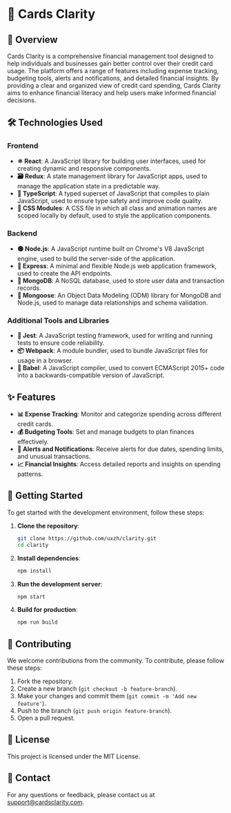 # 🎴 Cards Clarity

## 📖 Overview

Cards Clarity is a comprehensive financial management tool designed to help individuals and businesses gain better control over their credit card usage. The platform offers a range of features including expense tracking, budgeting tools, alerts and notifications, and detailed financial insights. By providing a clear and organized view of credit card spending, Cards Clarity aims to enhance financial literacy and help users make informed financial decisions.

## 🛠️ Technologies Used

### Frontend
- **⚛️ React**: A JavaScript library for building user interfaces, used for creating dynamic and responsive components.
- **🗃️ Redux**: A state management library for JavaScript apps, used to manage the application state in a predictable way.
- **🔷 TypeScript**: A typed superset of JavaScript that compiles to plain JavaScript, used to ensure type safety and improve code quality.
- **🎨 CSS Modules**: A CSS file in which all class and animation names are scoped locally by default, used to style the application components.

### Backend
- **🟢 Node.js**: A JavaScript runtime built on Chrome's V8 JavaScript engine, used to build the server-side of the application.
- **🚀 Express**: A minimal and flexible Node.js web application framework, used to create the API endpoints.
- **🍃 MongoDB**: A NoSQL database, used to store user data and transaction records.
- **🔗 Mongoose**: An Object Data Modeling (ODM) library for MongoDB and Node.js, used to manage data relationships and schema validation.

### Additional Tools and Libraries
- **🧪 Jest**: A JavaScript testing framework, used for writing and running tests to ensure code reliability.
- **📦 Webpack**: A module bundler, used to bundle JavaScript files for usage in a browser.
- **🔄 Babel**: A JavaScript compiler, used to convert ECMAScript 2015+ code into a backwards-compatible version of JavaScript.


## ✨ Features

- **📊 Expense Tracking**: Monitor and categorize spending across different credit cards.
- **💰 Budgeting Tools**: Set and manage budgets to plan finances effectively.
- **🔔 Alerts and Notifications**: Receive alerts for due dates, spending limits, and unusual transactions.
- **📈 Financial Insights**: Access detailed reports and insights on spending patterns.

## 🚀 Getting Started

To get started with the development environment, follow these steps:

1. **Clone the repository**:
    ```bash
    git clone https://github.com/uxzh/clarity.git
    cd clarity
    ```

2. **Install dependencies**:
    ```bash
    npm install
    ```

3. **Run the development server**:
    ```bash
    npm start
    ```

4. **Build for production**:
    ```bash
    npm run build
    ```

## 🤝 Contributing

We welcome contributions from the community. To contribute, please follow these steps:

1. Fork the repository.
2. Create a new branch (`git checkout -b feature-branch`).
3. Make your changes and commit them (`git commit -m 'Add new feature'`).
4. Push to the branch (`git push origin feature-branch`).
5. Open a pull request.

## 📜 License

This project is licensed under the MIT License. 

## 📧 Contact

For any questions or feedback, please contact us at support@cardsclarity.com.
